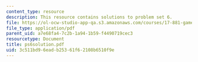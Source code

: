 ```yaml
---
content_type: resource
description: This resource contains solutions to problem set 6.
file: https://ol-ocw-studio-app-qa.s3.amazonaws.com/courses/17-881-game-theory-and-political-theory-fall-2004/3c511bd96eadb25361f62108b6510f9e_ps6solution.pdf
file_type: application/pdf
parent_uid: a7e68fa4-7c2b-1a94-1b59-f4490719cec3
resourcetype: Document
title: ps6solution.pdf
uid: 3c511bd9-6ead-b253-61f6-2108b6510f9e
---
```

